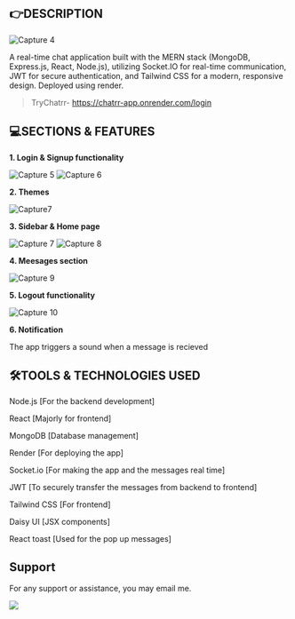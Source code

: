 ## 👉DESCRIPTION
![Capture 4](https://github.com/user-attachments/assets/ad551219-7a65-4520-8f9a-b30dfaa73eb9)

A real-time chat application built with the MERN stack (MongoDB, Express.js, React, Node.js), utilizing Socket.IO for real-time communication, JWT for secure authentication, and Tailwind CSS for a modern, responsive design. Deployed using render.

>TryChatrr- https://chatrr-app.onrender.com/login

## 💻SECTIONS & FEATURES

**1. Login & Signup functionality**

![Capture 5](https://github.com/user-attachments/assets/8dfa7771-0944-456d-8269-89e40756f8f3)
![Capture 6](https://github.com/user-attachments/assets/a03be105-6fec-4ce0-8893-5ba958f383b3)

**2. Themes**

![Capture7](https://github.com/user-attachments/assets/866766db-ce8d-42da-b5c0-0b2f092b7267)

**3. Sidebar & Home page**

![Capture 7](https://github.com/user-attachments/assets/d8f5ecb4-9fad-42a3-8ee7-5df4d9f03718)
![Capture 8](https://github.com/user-attachments/assets/583a4abe-c5fd-47aa-a10f-0524c52c36d6)

**4. Meesages section**

![Capture 9](https://github.com/user-attachments/assets/f67774e7-c393-4082-a1b3-7569d279aa78)

**5. Logout functionality**

![Capture 10](https://github.com/user-attachments/assets/ab5c1fe6-aff8-4dce-a3cd-ae393c384aed)

**6. Notification**

  The app triggers a sound when a message is recieved

## 🛠️TOOLS & TECHNOLOGIES USED

Node.js [For the backend development]

React [Majorly for frontend]

MongoDB [Database management]

Render [For deploying the app]

Socket.io [For making the app and the messages real time]

JWT [To securely transfer the messages from backend to frontend]

Tailwind CSS [For frontend]

Daisy UI [JSX components]

React toast [Used for the pop up messages]

## Support
For any support or assistance, you may email me.

<a href="mailto:priyanshusharma3377@gmail.com?"><img src="https://img.shields.io/badge/gmail-%23DD0031.svg?&style=for-the-badge&logo=gmail&logoColor=white"/></a>
